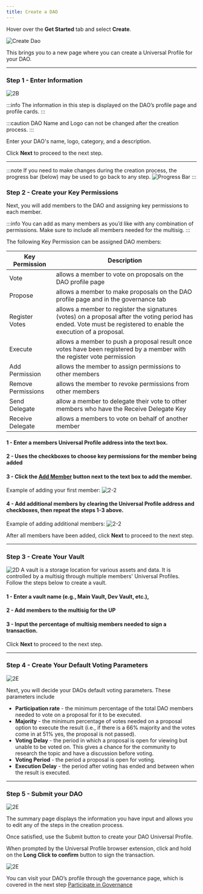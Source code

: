 ```yaml
---
title: Create a DAO
---
```










Hover over the **Get Started** tab and select **Create**.

![Create Dao](./img/2-1_create.png)


This brings you to a new page where you can create a Universal Profile for your DAO.


---

### Step 1 - Enter Information
![2B](./img/2-2_create_dao.png)



:::info
The information in this step is displayed on the DAO’s profile page and profile cards.
:::

:::caution
DAO Name and Logo can not be changed after the creation process.
:::



Enter your DAO's name, logo, category, and a description. 

Click **Next** to proceed to the next step.

---
:::note
If you need to make changes during the creation process, the progress bar (below) may be used to go back to any step.
![Progress Bar](./img/2-2_bar.png)
:::

### Step 2 - Create your Key Permissions

Next, you will add members to the DAO and assigning key permissions to each member.

:::info
You can add as many members as you’d like with any combination of permissions. Make sure to include all members needed for the multisig. 
:::

The following Key Permission can be assigned DAO members:

|Key Permission  |Description  |
|---------|---------|
|Vote | allows a member to vote on proposals on the DAO profile page     |
|Propose | allows a member to make proposals on the DAO profile page and in the governance tab       |
|Register Votes | allows a member to register the signatures (votes) on a proposal after the voting period has ended. Vote must be registered to enable the execution of a proposal.    |
|Execute | allows a member to push a proposal result once votes have been registered by a member with the register vote              permission|
|Add Permission | allows the member to assign permissions to other members         |
|Remove Permissions | allows the member to revoke permissions from other members         |
|Send Delegate | allow a member to delegate their vote to other members who have the Receive Delegate Key         |
|Receive Delegate   |allows a members to vote on behalf of another member         |



#### 1 - Enter a members Universal Profile address into the text box. 
#### 2 - Uses the checkboxes to choose key permissions for the member being added
#### 3 - Click the <u>Add Member</u> button next to the text box to add the member.

Example of adding your first member:
![2-2](./img/2-2_member1.gif)

#### 4 - Add additional members by clearing the Universal Profile address and checkboxes, then repeat the steps 1-3 above.

Example of adding additional members:
![2-2](./img/2-2_member2.gif)

After all members have been added, click **Next** to proceed to the next step.

---

### Step 3 - Create Your Vault
![2D](./img/2-3_valut.png)
A vault is a storage location for various assets and data. It is controlled by a multisig through multiple members' Universal Profiles. Follow the steps below to create a vault.

#### 1 - Enter a vault name (e.g., Main Vault, Dev Vault, etc.), 
#### 2 - Add members to the multisig for the UP
#### 3 - Input the percentage of multisig members needed to sign a transaction. 

Click **Next** to proceed to the next step.

---

### Step 4 - Create Your Default Voting Parameters
![2E](./img/2-3_valut.png)

Next, you will decide your DAOs default voting parameters. These parameters include

- **Participation rate** - the minimum percentage of the total DAO members needed to vote on a proposal for it to be executed.
- **Majority** - the minimum percentage of votes needed on a proposal option to execute the result (i.e., if there is a 66% majority and the votes come in at 51% yes, the proposal is not passed).
- **Voting Delay** - the period in which a proposal is open for viewing but unable to be voted on. This gives a chance for the community to research the topic and have a discussion before voting.
- **Voting Period** - the period a proposal is open for voting.
- **Execution Delay** - the period after voting has ended and between when the result is executed. 

---

### Step 5 - Submit your DAO
![2E](./img/2-5_summary.png)

The summary page displays the information you have input and allows you to edit any of the steps in the creation process. 

Once satisfied, use the Submit button to create your DAO Universal Profile.

When prompted by the Universal Profile browser extension, click and hold on the **Long Click to confirm** button to sign the transaction.

<div style={{textAlign: 'center'}}>

![2E](./img/2-6_submit.png)

</div>

You can visit your DAO’s profile through the governance page, which is covered in the next step [Participate in Governance](step-03.md)
